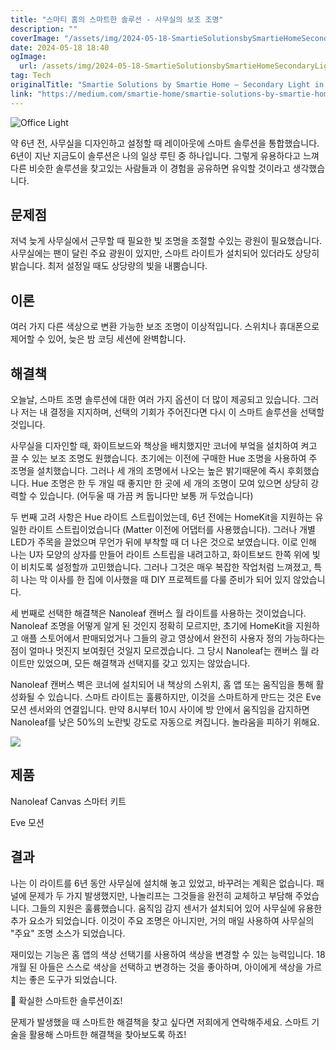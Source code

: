 ```yaml
---
title: "스마티 홈의 스마트한 솔루션 - 사무실의 보조 조명"
description: ""
coverImage: "/assets/img/2024-05-18-SmartieSolutionsbySmartieHomeSecondaryLightinOffice_0.png"
date: 2024-05-18 18:40
ogImage:
  url: /assets/img/2024-05-18-SmartieSolutionsbySmartieHomeSecondaryLightinOffice_0.png
tag: Tech
originalTitle: "Smartie Solutions by Smartie Home — Secondary Light in Office"
link: "https://medium.com/smartie-home/smartie-solutions-by-smartie-home-secondary-light-in-office-2afd88eeb61a"
---
```


![Office Light](/assets/img/2024-05-18-SmartieSolutionsbySmartieHomeSecondaryLightinOffice_0.png)

약 6년 전, 사무실을 디자인하고 설정할 때 레이아웃에 스마트 솔루션을 통합했습니다. 6년이 지난 지금도이 솔루션은 나의 일상 루틴 중 하나입니다. 그렇게 유용하다고 느껴 다른 비슷한 솔루션을 찾고있는 사람들과 이 경험을 공유하면 유익할 것이라고 생각했습니다.

## 문제점

저녁 늦게 사무실에서 근무할 때 필요한 빛 조명을 조절할 수있는 광원이 필요했습니다. 사무실에는 팬이 달린 주요 광원이 있지만, 스마트 라이트가 설치되어 있더라도 상당히 밝습니다. 최저 설정일 때도 상당량의 빛을 내뿜습니다.

<div class="content-ad"></div>

## 이론

여러 가지 다른 색상으로 변환 가능한 보조 조명이 이상적입니다. 스위치나 휴대폰으로 제어할 수 있어, 늦은 밤 코딩 세션에 완벽합니다.

## 해결책

오늘날, 스마트 조명 솔루션에 대한 여러 가지 옵션이 더 많이 제공되고 있습니다. 그러나 저는 내 결정을 지지하며, 선택의 기회가 주어진다면 다시 이 스마트 솔루션을 선택할 것입니다.

<div class="content-ad"></div>

사무실을 디자인할 때, 화이트보드와 책상을 배치했지만 코너에 부엌을 설치하여 켜고 끌 수 있는 보조 조명도 원했습니다. 초기에는 이전에 구매한 Hue 조명을 사용하여 주 조명을 설치했습니다. 그러나 세 개의 조명에서 나오는 높은 밝기때문에 즉시 후회했습니다. Hue 조명은 한 두 개일 때 좋지만 한 곳에 세 개의 조명이 모여 있으면 상당히 강력할 수 있습니다. (어두울 때 가끔 켜 둡니다만 보통 꺼 두었습니다)

두 번째 고려 사항은 Hue 라이트 스트립이었는데, 6년 전에는 HomeKit을 지원하는 유일한 라이트 스트립이었습니다 (Matter 이전에 어댑터를 사용했습니다). 그러나 개별 LED가 주목을 끌었으며 무언가 뒤에 부착할 때 더 나은 것으로 보였습니다. 이로 인해 나는 U자 모양의 상자를 만들어 라이트 스트립을 내려고하고, 화이트보드 한쪽 위에 빛이 비치도록 설정할까 고민했습니다. 그러나 그것은 매우 복잡한 작업처럼 느껴졌고, 특히 나는 막 이사를 한 집에 이사했을 때 DIY 프로젝트를 다룰 준비가 되어 있지 않았습니다.

세 번째로 선택한 해결책은 Nanoleaf 캔버스 월 라이트를 사용하는 것이었습니다. Nanoleaf 조명을 어떻게 알게 된 것인지 정확히 모르지만, 초기에 HomeKit을 지원하고 애플 스토어에서 판매되었거나 그들의 광고 영상에서 완전히 사용자 정의 가능하다는 점이 얼마나 멋진지 보여줬던 것일지 모르겠습니다. 그 당시 Nanoleaf는 캔버스 월 라이트만 있었으며, 모든 해결책과 선택지를 갖고 있지는 않았습니다.

Nanoleaf 캔버스 벽은 코너에 설치되어 내 책상의 스위치, 홈 앱 또는 움직임을 통해 활성화될 수 있습니다. 스마트 라이트는 훌륭하지만, 이것을 스마트하게 만드는 것은 Eve 모션 센서와의 연결입니다. 만약 8시부터 10시 사이에 방 안에서 움직임을 감지하면 Nanoleaf를 낮은 50%의 노란빛 강도로 자동으로 켜집니다. 놀라움을 피하기 위해요.

<div class="content-ad"></div>

<img src="/assets/img/2024-05-18-SmartieSolutionsbySmartieHomeSecondaryLightinOffice_1.png" />

## 제품

Nanoleaf Canvas 스마터 키트

Eve 모션

<div class="content-ad"></div>

## 결과

나는 이 라이트를 6년 동안 사무실에 설치해 놓고 있었고, 바꾸려는 계획은 없습니다. 패널에 문제가 두 가지 발생했지만, 나놀리프는 그것들을 완전히 교체하고 부담해 주었습니다. 그들의 지원은 훌륭했습니다. 움직임 감지 센서가 설치되어 있어 사무실에 유용한 추가 요소가 되었습니다. 이것이 주요 조명은 아니지만, 거의 매일 사용하여 사무실의 "주요" 조명 소스가 되었습니다.

재미있는 기능은 홈 앱의 색상 선택기를 사용하여 색상을 변경할 수 있는 능력입니다. 18개월 된 아들은 스스로 색상을 선택하고 변경하는 것을 좋아하며, 아이에게 색상을 가르치는 좋은 도구가 되었습니다.

💯 확실한 스마트한 솔루션이죠!

<div class="content-ad"></div>

문제가 발생했을 때 스마트한 해결책을 찾고 싶다면 저희에게 연락해주세요. 스마트 기술을 활용해 스마트한 해결책을 찾아보도록 하죠!
